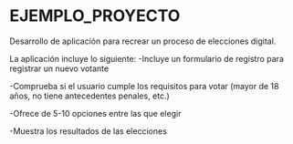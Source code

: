 # EJEMPLO_PROYECTO
Desarrollo de aplicación para recrear un proceso de elecciones digital.

La aplicación incluye lo siguiente:
-Incluye un formulario de registro para registrar un nuevo votante

-Comprueba si el usuario cumple los requisitos para votar (mayor de 18 años, no tiene antecedentes penales, etc.)

-Ofrece de 5-10 opciones entre las que elegir

-Muestra los resultados de las elecciones
